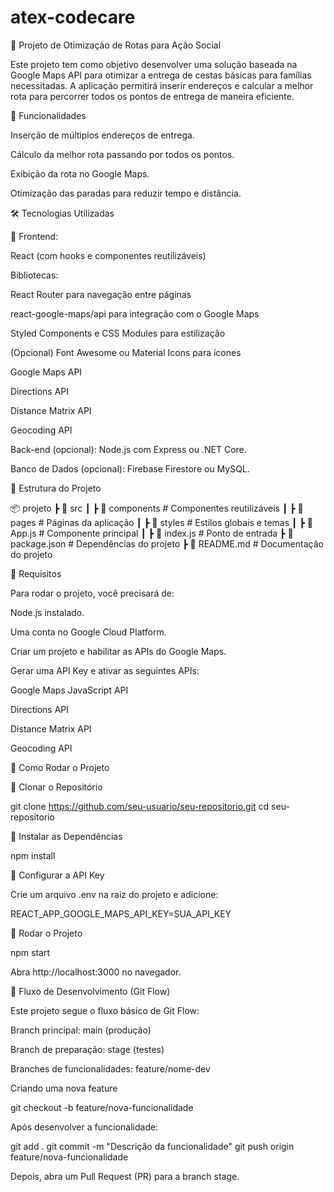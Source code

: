 # atex-codecare

📍 Projeto de Otimização de Rotas para Ação Social

Este projeto tem como objetivo desenvolver uma solução baseada na Google Maps API para otimizar a entrega de cestas básicas para famílias necessitadas. A aplicação permitirá inserir endereços e calcular a melhor rota para percorrer todos os pontos de entrega de maneira eficiente.

🚀 Funcionalidades

Inserção de múltiplos endereços de entrega.

Cálculo da melhor rota passando por todos os pontos.

Exibição da rota no Google Maps.

Otimização das paradas para reduzir tempo e distância.

🛠 Tecnologias Utilizadas

📌 Frontend:

React (com hooks e componentes reutilizáveis)

Bibliotecas:

React Router para navegação entre páginas

react-google-maps/api para integração com o Google Maps

Styled Components e CSS Modules para estilização

(Opcional) Font Awesome ou Material Icons para ícones

Google Maps API

Directions API

Distance Matrix API

Geocoding API

Back-end (opcional): Node.js com Express ou .NET Core.

Banco de Dados (opcional): Firebase Firestore ou MySQL.

📂 Estrutura do Projeto

📦 projeto
 ┣ 📂 src
 ┃ ┣ 📂 components  # Componentes reutilizáveis
 ┃ ┣ 📂 pages       # Páginas da aplicação
 ┃ ┣ 📂 styles      # Estilos globais e temas
 ┃ ┣ 📜 App.js      # Componente principal
 ┃ ┣ 📜 index.js    # Ponto de entrada
 ┣ 📜 package.json  # Dependências do projeto
 ┣ 📜 README.md     # Documentação do projeto

📌 Requisitos

Para rodar o projeto, você precisará de:

Node.js instalado.

Uma conta no Google Cloud Platform.

Criar um projeto e habilitar as APIs do Google Maps.

Gerar uma API Key e ativar as seguintes APIs:

Google Maps JavaScript API

Directions API

Distance Matrix API

Geocoding API

🏁 Como Rodar o Projeto

⿡ Clonar o Repositório

git clone https://github.com/seu-usuario/seu-repositorio.git
cd seu-repositorio

⿢ Instalar as Dependências

npm install

⿣ Configurar a API Key

Crie um arquivo .env na raiz do projeto e adicione:

REACT_APP_GOOGLE_MAPS_API_KEY=SUA_API_KEY

⿤ Rodar o Projeto

npm start

Abra http://localhost:3000 no navegador.

🌱 Fluxo de Desenvolvimento (Git Flow)

Este projeto segue o fluxo básico de Git Flow:

Branch principal: main (produção)

Branch de preparação: stage (testes)

Branches de funcionalidades: feature/nome-dev

Criando uma nova feature

git checkout -b feature/nova-funcionalidade

Após desenvolver a funcionalidade:

git add .
git commit -m "Descrição da funcionalidade"
git push origin feature/nova-funcionalidade

Depois, abra um Pull Request (PR) para a branch stage.